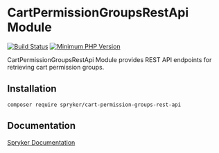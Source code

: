 # CartPermissionGroupsRestApi Module
[![Build Status](https://travis-ci.org/spryker/cart-permission-groups-rest-api.svg)](https://travis-ci.org/spryker/cart-permission-groups-rest-api)
[![Minimum PHP Version](https://img.shields.io/badge/php-%3E%3D%207.3-8892BF.svg)](https://php.net/)

CartPermissionGroupsRestApi Module provides REST API endpoints for retrieving cart permission groups.

## Installation

```
composer require spryker/cart-permission-groups-rest-api
```

## Documentation

[Spryker Documentation](https://documentation.spryker.com/module_guide/overview.htm)
